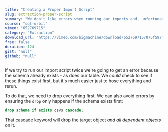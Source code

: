 ```yaml
---
title: "Creating a Proper Import Script"
slug: extraction-proper-script
summary: "We don't like errors when running our imports and, unfortunately since we're human, we're going to have a lot of them. Instead of fixing things piecemeal, it's always better to just rerun everything."
course: "sql-orbit"
vimeo: "652769715"
category: "Extraction"
download_url: "https://vimeo.com/bigmachine/download/652769715/075f597fd8"
free: false
duration: 124
gist: "null"
github: "null"
---
```


If we try to run our import script twice we're going to get an error because the schema already exists - as does our table. We _could_ check to see if these things exist first, but it's much easier just to hose everything and rerun.

To do that, we need to drop everything first. We can also avoid errors by ensuring the `drop` only happens if the schema exists first:

```sql
drop schema if exists csvs cascade;
```

That cascade keyword will drop the target object _and all dependent objects_ on it. 
